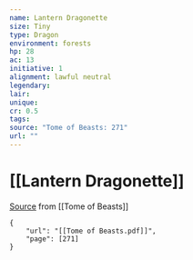 ```yaml
---
name: Lantern Dragonette
size: Tiny
type: Dragon
environment: forests
hp: 28
ac: 13
initiative: 1
alignment: lawful neutral
legendary: 
lair: 
unique: 
cr: 0.5
tags: 
source: "Tome of Beasts: 271"
url: ""
---
```

# [[Lantern Dragonette]]

[Source](zotero://open-pdf/library/items/ULEQWHJM?page=271) from [[Tome of Beasts]]

```pdf
{
	"url": "[[Tome of Beasts.pdf]]",
	"page": [271]
}
```

